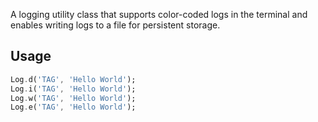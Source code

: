 <!--
This README describes the package. If you publish this package to pub.dev,
this README's contents appear on the landing page for your package.

For information about how to write a good package README, see the guide for
[writing package pages](https://dart.dev/tools/pub/writing-package-pages).

For general information about developing packages, see the Dart guide for
[creating packages](https://dart.dev/guides/libraries/create-packages)
and the Flutter guide for
[developing packages and plugins](https://flutter.dev/to/develop-packages).
-->

A logging utility class that supports color-coded logs in the terminal and enables writing logs to a file for persistent storage.

## Usage

```dart
Log.d('TAG', 'Hello World');
Log.i('TAG', 'Hello World');
Log.w('TAG', 'Hello World');
Log.e('TAG', 'Hello World');
```
